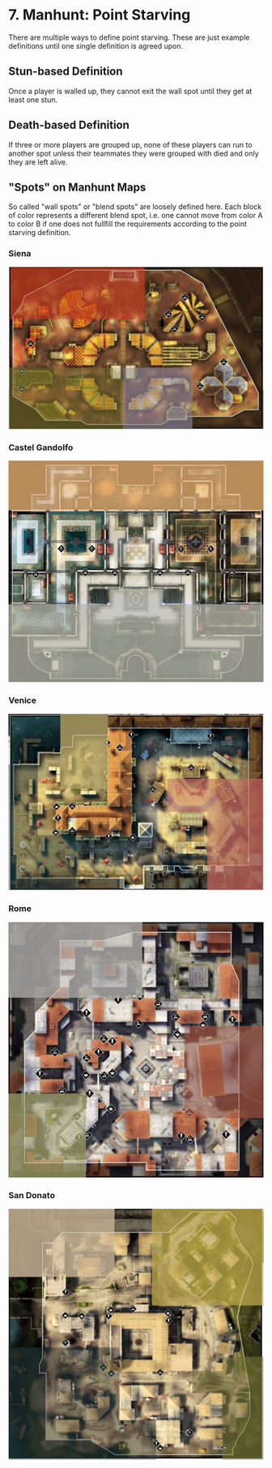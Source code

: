 # 7. Manhunt: Point Starving

There are multiple ways to define point starving. These are just example definitions until one single definition is agreed upon.

## Stun-based Definition

Once a player is walled up, they cannot exit the wall spot until they get at least one stun.

## Death-based Definition

If three or more players are grouped up, none of these players can run to another spot unless their teammates they were grouped with died and only they are left alive.

## "Spots" on Manhunt Maps

So called "wall spots" or "blend spots" are loosely defined here. Each block of color represents a different blend spot, i.e. one cannot move from color A to color B if one does not fullfill the requirements according to the point starving definition.

### Siena

![](.gitbook/assets/siena_spots.png)

### Castel Gandolfo

![](.gitbook/assets/castel_gandolfo_spots.png)

### Venice

![](.gitbook/assets/venice_spots.png)

### Rome

![](.gitbook/assets/rome_spots.png)

### San Donato

![](.gitbook/assets/san_donato_spots%20%281%29.png)

